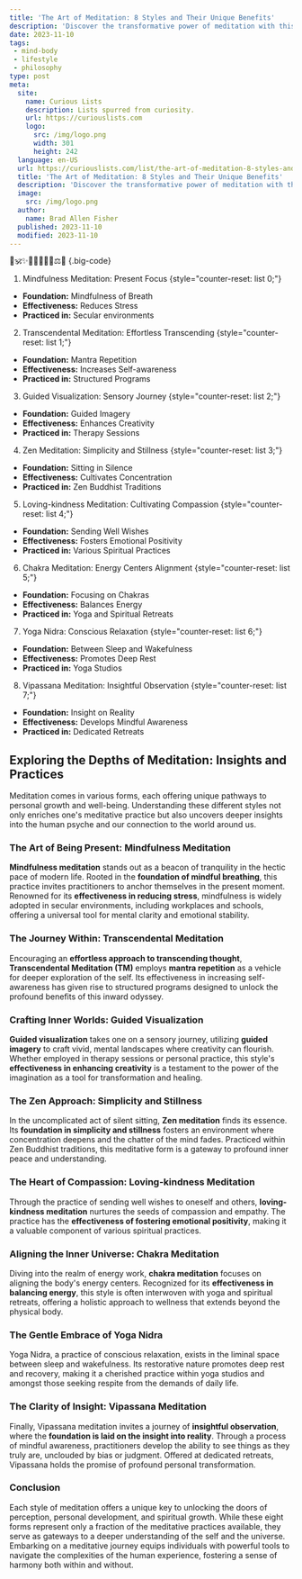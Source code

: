 ```yaml
---
title: 'The Art of Meditation: 8 Styles and Their Unique Benefits'
description: 'Discover the transformative power of meditation with this guide exploring 8 unique styles and their benefits. Perfect for the curious mind seeking inner peace.'
date: 2023-11-10
tags:
 - mind-body
 - lifestyle
 - philosophy
type: post
meta:
  site:
    name: Curious Lists
    description: Lists spurred from curiosity.
    url: https://curiouslists.com
    logo:
      src: /img/logo.png
      width: 301
      height: 242
  language: en-US
  url: https://curiouslists.com/list/the-art-of-meditation-8-styles-and-their-unique-benefits
  title: 'The Art of Meditation: 8 Styles and Their Unique Benefits'
  description: 'Discover the transformative power of meditation with this guide exploring 8 unique styles and their benefits. Perfect for the curious mind seeking inner peace.'
  image:
    src: /img/logo.png
  author:
    name: Brad Allen Fisher
  published: 2023-11-10
  modified: 2023-11-10
---
```



🧘🕉️✨🌿💭🌠🙏🏻⚖️🔔 {.big-code}

1. Mindfulness Meditation: Present Focus {style="counter-reset: list 0;"}
  - **Foundation:** Mindfulness of Breath
  - **Effectiveness:** Reduces Stress
  - **Practiced in:** Secular environments

2. Transcendental Meditation: Effortless Transcending {style="counter-reset: list 1;"}
  - **Foundation:** Mantra Repetition
  - **Effectiveness:** Increases Self-awareness
  - **Practiced in:** Structured Programs

3. Guided Visualization: Sensory Journey {style="counter-reset: list 2;"}
  - **Foundation:** Guided Imagery
  - **Effectiveness:** Enhances Creativity
  - **Practiced in:** Therapy Sessions

4. Zen Meditation: Simplicity and Stillness {style="counter-reset: list 3;"}
  - **Foundation:** Sitting in Silence
  - **Effectiveness:** Cultivates Concentration
  - **Practiced in:** Zen Buddhist Traditions

5. Loving-kindness Meditation: Cultivating Compassion {style="counter-reset: list 4;"}
  - **Foundation:** Sending Well Wishes
  - **Effectiveness:** Fosters Emotional Positivity
  - **Practiced in:** Various Spiritual Practices

6. Chakra Meditation: Energy Centers Alignment {style="counter-reset: list 5;"}
  - **Foundation:** Focusing on Chakras
  - **Effectiveness:** Balances Energy
  - **Practiced in:** Yoga and Spiritual Retreats

7. Yoga Nidra: Conscious Relaxation {style="counter-reset: list 6;"}
  - **Foundation:** Between Sleep and Wakefulness
  - **Effectiveness:** Promotes Deep Rest
  - **Practiced in:** Yoga Studios

8. Vipassana Meditation: Insightful Observation {style="counter-reset: list 7;"}
  - **Foundation:** Insight on Reality
  - **Effectiveness:** Develops Mindful Awareness
  - **Practiced in:** Dedicated Retreats


## Exploring the Depths of Meditation: Insights and Practices

Meditation comes in various forms, each offering unique pathways to personal growth and well-being. Understanding these different styles not only enriches one's meditative practice but also uncovers deeper insights into the human psyche and our connection to the world around us.

### The Art of Being Present: Mindfulness Meditation

**Mindfulness meditation** stands out as a beacon of tranquility in the hectic pace of modern life. Rooted in the **foundation of mindful breathing**, this practice invites practitioners to anchor themselves in the present moment. Renowned for its **effectiveness in reducing stress**, mindfulness is widely adopted in secular environments, including workplaces and schools, offering a universal tool for mental clarity and emotional stability.

### The Journey Within: Transcendental Meditation

Encouraging an **effortless approach to transcending thought**, **Transcendental Meditation (TM)** employs **mantra repetition** as a vehicle for deeper exploration of the self. Its effectiveness in increasing self-awareness has given rise to structured programs designed to unlock the profound benefits of this inward odyssey.

### Crafting Inner Worlds: Guided Visualization

**Guided visualization** takes one on a sensory journey, utilizing **guided imagery** to craft vivid, mental landscapes where creativity can flourish. Whether employed in therapy sessions or personal practice, this style's **effectiveness in enhancing creativity** is a testament to the power of the imagination as a tool for transformation and healing.

### The Zen Approach: Simplicity and Stillness

In the uncomplicated act of silent sitting, **Zen meditation** finds its essence. Its **foundation in simplicity and stillness** fosters an environment where concentration deepens and the chatter of the mind fades. Practiced within Zen Buddhist traditions, this meditative form is a gateway to profound inner peace and understanding.

### The Heart of Compassion: Loving-kindness Meditation

Through the practice of sending well wishes to oneself and others, **loving-kindness meditation** nurtures the seeds of compassion and empathy. The practice has the **effectiveness of fostering emotional positivity**, making it a valuable component of various spiritual practices.

### Aligning the Inner Universe: Chakra Meditation

Diving into the realm of energy work, **chakra meditation** focuses on aligning the body's energy centers. Recognized for its **effectiveness in balancing energy**, this style is often interwoven with yoga and spiritual retreats, offering a holistic approach to wellness that extends beyond the physical body.

### The Gentle Embrace of Yoga Nidra

Yoga Nidra, a practice of conscious relaxation, exists in the liminal space between sleep and wakefulness. Its restorative nature promotes deep rest and recovery, making it a cherished practice within yoga studios and amongst those seeking respite from the demands of daily life.

### The Clarity of Insight: Vipassana Meditation

Finally, Vipassana meditation invites a journey of **insightful observation**, where the **foundation is laid on the insight into reality**. Through a process of mindful awareness, practitioners develop the ability to see things as they truly are, unclouded by bias or judgment. Offered at dedicated retreats, Vipassana holds the promise of profound personal transformation.

### Conclusion

Each style of meditation offers a unique key to unlocking the doors of perception, personal development, and spiritual growth. While these eight forms represent only a fraction of the meditative practices available, they serve as gateways to a deeper understanding of the self and the universe. Embarking on a meditative journey equips individuals with powerful tools to navigate the complexities of the human experience, fostering a sense of harmony both within and without.